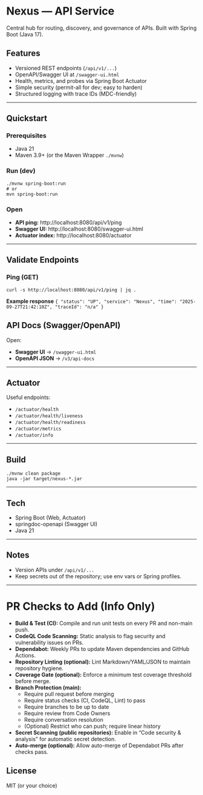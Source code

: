 # Nexus — API Service

Central hub for routing, discovery, and governance of APIs. Built with Spring Boot (Java 17).

## Features

- Versioned REST endpoints (`/api/v1/...`)
- OpenAPI/Swagger UI at `/swagger-ui.html`
- Health, metrics, and probes via Spring Boot Actuator
- Simple security (permit-all for dev; easy to harden)
- Structured logging with trace IDs (MDC-friendly)

---

## Quickstart

### Prerequisites

- Java 21
- Maven 3.9+ (or the Maven Wrapper `./mvnw`)

### Run (dev)

    ./mvnw spring-boot:run
    # or
    mvn spring-boot:run

### Open

- **API ping:** http://localhost:8080/api/v1/ping
- **Swagger UI:** http://localhost:8080/swagger-ui.html
- **Actuator index:** http://localhost:8080/actuator

---

## Validate Endpoints

### Ping (GET)

    curl -s http://localhost:8080/api/v1/ping | jq .

**Example response**
`{
"status": "UP",
"service": "Nexus",
"time": "2025-09-27T21:42:10Z",
"traceId": "n/a"
}`

## API Docs (Swagger/OpenAPI)

Open:

- **Swagger UI** → `/swagger-ui.html`
- **OpenAPI JSON** → `/v3/api-docs`

---

## Actuator

Useful endpoints:

- `/actuator/health`
- `/actuator/health/liveness`
- `/actuator/health/readiness`
- `/actuator/metrics`
- `/actuator/info`

---

## Build

    ./mvnw clean package
    java -jar target/nexus-*.jar

---

## Tech

- Spring Boot (Web, Actuator)
- springdoc-openapi (Swagger UI)
- Java 21

---

## Notes

- Version APIs under `/api/v1/...`
- Keep secrets out of the repository; use env vars or Spring profiles.

---

# PR Checks to Add (Info Only)

- **Build & Test (CI):** Compile and run unit tests on every PR and non-main push.
- **CodeQL Code Scanning:** Static analysis to flag security and vulnerability issues on PRs.
- **Dependabot:** Weekly PRs to update Maven dependencies and GitHub Actions.
- **Repository Linting (optional):** Lint Markdown/YAML/JSON to maintain repository hygiene.
- **Coverage Gate (optional):** Enforce a minimum test coverage threshold before merge.
- **Branch Protection (main):**
  - Require pull request before merging
  - Require status checks (CI, CodeQL, Lint) to pass
  - Require branches to be up to date
  - Require review from Code Owners
  - Require conversation resolution
  - (Optional) Restrict who can push; require linear history
- **Secret Scanning (public repositories):** Enable in “Code security & analysis” for automatic secret detection.
- **Auto-merge (optional):** Allow auto-merge of Dependabot PRs after checks pass.

## License

MIT (or your choice)
